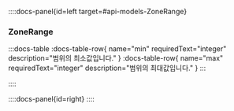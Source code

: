 ::::docs-panel{id=left target=#api-models-ZoneRange}

### ZoneRange

:::docs-table
:docs-table-row{
name="min"
requiredText="integer"
description="범위의 최소값입니다."
}
:docs-table-row{
name="max"
requiredText="integer"
description="범위의 최대값입니다."
}
:::

::::

::::docs-panel{id=right}
::::
